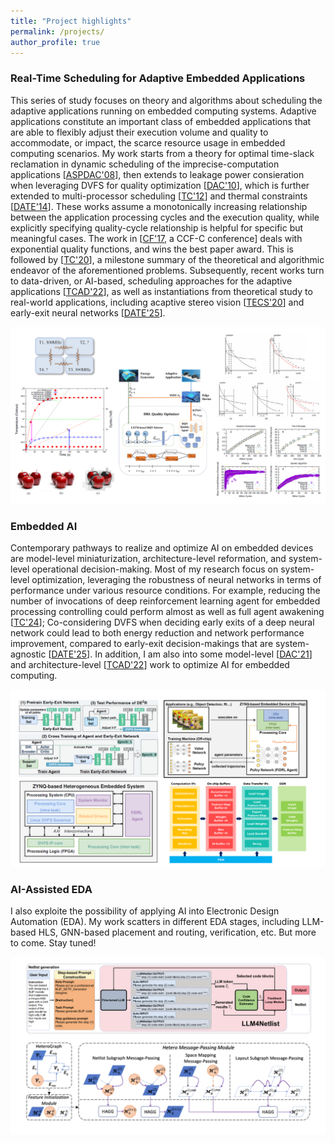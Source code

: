 ```yaml
---
title: "Project highlights"
permalink: /projects/
author_profile: true
---
```



### Real-Time Scheduling for Adaptive Embedded Applications
This series of study focuses on theory and algorithms about scheduling the adaptive applications running on embedded computing systems. Adaptive applications constitute an important class of embedded applications that are able to flexibly adjust their execution volume and quality to accommodate, or impact, the scarce resource usage in embedded computing scenarios. My work starts from a theory for optimal time-slack reclamation in dynamic scheduling of the imprecise-computation applications [[ASPDAC'08](https://doi.org/10.1109/ASPDAC.2008.4483993)], then extends to leakage power consieration when leveraging DVFS for quality optimization [[DAC'10](https://doi.org/10.1145/1837274.1837396)], which is further extended to multi-processor scheduling [[TC'12](https://doi.org/10.1109/TC.2012.194)] and thermal constraints [[DATE'14](https://doi.org/10.7873/DATE.2014.304)]. These works assume a monotonically increasing relationship between the application processing cycles and the execution quality, while explicitly specifying quality-cycle relationship is helpful for specific but meaningful cases. The work in [[CF'17](https://doi.org/10.1145/3075564.3075577), a CCF-C conference] deals with exponential quality functions, and wins the best paper award. This is followed by [[TC'20](https://doi.org/10.1109/TC.2020.2997242)], a milestone summary of the theoretical and algorithmic endeavor of the aforementioned problems. Subsequently, recent works turn to data-driven, or AI-based, scheduling approaches for the adaptive applications [[TCAD'22](https://doi.org/10.1109/TCAD.2022.3142188)], as well as instantiations from theoretical study to real-world applications, including acaptive stereo vision [[TECS'20](https://doi.org/10.1145/3372784)] and early-exit neural networks [[DATE'25](https://doi.org/10.23919/DATE64628.2025.10992707)].

![Adaptive Application Scheduling!](/images/AdaptiveApplications.png "Adaptive Application Scheduling")

### Embedded AI
Contemporary pathways to realize and optimize AI on embedded devices are model-level miniaturization, architecture-level reformation, and system-level operational decision-making. Most of my research focus on system-level optimization, leveraging the robustness of neural networks in terms of performance under various resource conditions. For example, reducing the number of invocations of deep reinforcement learning agent for embedded processing controlling could perform almost as well as full agent awakening [[TC'24](https://doi.org/10.1109/TC.2024.3465933)]; Co-considering DVFS when deciding early exits of a deep neural network could lead to both energy reduction and network performance improvement, compared to early-exit decision-makings that are system-agnostic [[DATE'25](https://doi.org/10.23919/DATE64628.2025.10992707)]. In addition, I am also into some model-level [[DAC'21](https://doi.org/10.1109/DAC18074.2021.9586109)] and architecture-level [[TCAD'22](https://doi.org/10.1109/TCAD.2022.3198246)] work to optimize AI for embedded computing.

![Embedded AI!](/images/EmbeddedAI.png "Embedded AI")

### AI-Assisted EDA
I also exploite the possibility of applying AI into Electronic Design Automation (EDA). My work scatters in different EDA stages, including LLM-based HLS, GNN-based placement and routing, verification, etc. But more to come. Stay tuned!

![AI-Assisted EDA!](/images/AIAssistedEDA.png "AI-Assisted EDA")
